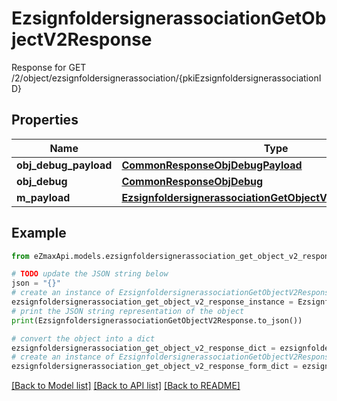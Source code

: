 # EzsignfoldersignerassociationGetObjectV2Response

Response for GET /2/object/ezsignfoldersignerassociation/{pkiEzsignfoldersignerassociationID}

## Properties

Name | Type | Description | Notes
------------ | ------------- | ------------- | -------------
**obj_debug_payload** | [**CommonResponseObjDebugPayload**](CommonResponseObjDebugPayload.md) |  | 
**obj_debug** | [**CommonResponseObjDebug**](CommonResponseObjDebug.md) |  | [optional] 
**m_payload** | [**EzsignfoldersignerassociationGetObjectV2ResponseMPayload**](EzsignfoldersignerassociationGetObjectV2ResponseMPayload.md) |  | 

## Example

```python
from eZmaxApi.models.ezsignfoldersignerassociation_get_object_v2_response import EzsignfoldersignerassociationGetObjectV2Response

# TODO update the JSON string below
json = "{}"
# create an instance of EzsignfoldersignerassociationGetObjectV2Response from a JSON string
ezsignfoldersignerassociation_get_object_v2_response_instance = EzsignfoldersignerassociationGetObjectV2Response.from_json(json)
# print the JSON string representation of the object
print(EzsignfoldersignerassociationGetObjectV2Response.to_json())

# convert the object into a dict
ezsignfoldersignerassociation_get_object_v2_response_dict = ezsignfoldersignerassociation_get_object_v2_response_instance.to_dict()
# create an instance of EzsignfoldersignerassociationGetObjectV2Response from a dict
ezsignfoldersignerassociation_get_object_v2_response_form_dict = ezsignfoldersignerassociation_get_object_v2_response.from_dict(ezsignfoldersignerassociation_get_object_v2_response_dict)
```
[[Back to Model list]](../README.md#documentation-for-models) [[Back to API list]](../README.md#documentation-for-api-endpoints) [[Back to README]](../README.md)



